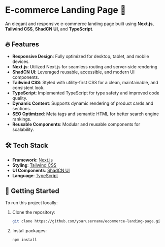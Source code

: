 # E-commerce Landing Page 🚀

An elegant and responsive e-commerce landing page built using **Next.js**, **Tailwind CSS**, **ShadCN UI**, and **TypeScript**.

## 🔥 Features

- **Responsive Design**: Fully optimized for desktop, tablet, and mobile devices.
- **Next.js**: Utilized Next.js for seamless routing and server-side rendering.
- **ShadCN UI**: Leveraged reusable, accessible, and modern UI components.
- **Tailwind CSS**: Styled with utility-first CSS for a clean, maintainable, and consistent look.
- **TypeScript**: Implemented TypeScript for type safety and improved code quality.
- **Dynamic Content**: Supports dynamic rendering of product cards and sections.
- **SEO Optimized**: Meta tags and semantic HTML for better search engine rankings.
- **Reusable Components**: Modular and reusable components for scalability.


## 🛠️ Tech Stack

- **Framework**: [Next.js](https://nextjs.org/)
- **Styling**: [Tailwind CSS](https://tailwindcss.com/)
- **UI Components**: [ShadCN UI](https://ui.shadcn.dev/)
- **Language**: [TypeScript](https://www.typescriptlang.org/)

## 🚀 Getting Started

To run this project locally:

1. Clone the repository:
   ```bash
   git clone https://github.com/yourusername/ecommerce-landing-page.git

2. Install packages:
   ```bash
   npm install
